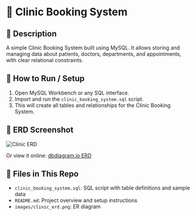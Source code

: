 # 🏥 Clinic Booking System

## 📌 Description

A simple Clinic Booking System built using MySQL. It allows storing and managing data about patients, doctors, departments, and appointments, with clear relational constraints.

## 🚀 How to Run / Setup

1. Open MySQL Workbench or any SQL interface.
2. Import and run the `clinic_booking_system.sql` script.
3. This will create all tables and relationships for the Clinic Booking System.

## 🔗 ERD Screenshot

![Clinic ERD](images/clinic_erd.png)

Or view it online: [dbdiagram.io ERD](https://dbdiagram.io/d/ER-Diagram-68232a6a5b2fc4582f615f43)

## 📁 Files in This Repo

- `clinic_booking_system.sql`: SQL script with table definitions and sample data
- `README.md`: Project overview and setup instructions
- `images/clinic_erd.png`: ER diagram
